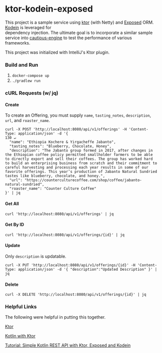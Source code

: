 # ktor-kodein-exposed
This project is a sample service using [ktor](https://ktor.io/) (with Netty) and 
[Exposed](https://github.com/JetBrains/Exposed) ORM. [Kodein](https://kodein.org/di/) is leveraged for  
dependency injection. The ultimate goal is to incorporate a similar sample service into 
[cautious-engine](https://github.com/vitdebacco/cautious-engine) to test the performance of various frameworks.

This project was initialized with IntelliJ's Ktor plugin. 

### Build and Run
1. `docker-compose up`
2. `./gradlew run`

### cURL Requests (w/ jq)
#### Create
To create an Offering, you must supply `name`, `tasting_notes`, `description`, `url`, and `roaster_name`.
```
curl -X POST 'http://localhost:8080/api/v1/offerings' -H 'Content-Type: application/json' -d '{                                                                            130 ↵
  "name": "Ethiopia Kochere & Yirgacheffe Jabanto",
  "tasting_notes": "Blueberry, Chocolate, Honey",
  "description": "The Jabanto group formed in 2017, after changes in the Ethiopian coffee policy permitted smallholder farmers to be able to directly export and sell their coffees. The group has worked hard to build an enterprising business from scratch and their commitment to careful harvesting and processing each year results in some of our favorite offerings. This year’s production of Jabanto Natural Sundried tastes like blueberry, chocolate, and honey.",
  "url": "https://counterculturecoffee.com/shop/coffee/jabanto-natural-sundried",
  "roaster_name": "Counter Culture Coffee"
}' | jq
```

#### Get All
```
curl 'http://localhost:8080/api/v1/offerings' | jq
```

#### Get By ID
```
curl 'http://localhost:8080/api/v1/offerings/{id}' | jq
```

#### Update
Only `description` is updatable.
```
curl -X PUT 'http://localhost:8080/api/v1/offerings/{id}' -H 'Content-Type: application/json' -d '{ "description":"Updated Description" }' | jq
```

#### Delete
```
curl -X DELETE 'http://localhost:8080/api/v1/offerings/{id}' | jq
```

### Helpful Links
The following were helpful in putting this together.

[Ktor](https://ktor.io/)

[Kotlin with Ktor](https://www.baeldung.com/kotlin-ktor)

[Tutorial: Simple Kotlin REST API with Ktor, Exposed and Kodein](https://stefangaller.at/app-development/kotlin/ktor-rest-api-exposed/)


